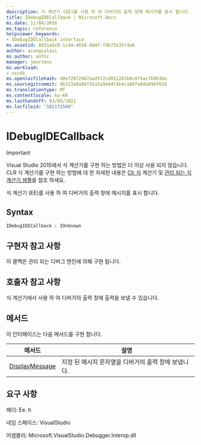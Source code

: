 ```yaml
---
description: 식 계산기 (EE)를 사용 하 여 디버거의 출력 창에 메시지를 표시 합니다.
title: IDebugIDECallback | Microsoft Docs
ms.date: 11/04/2016
ms.topic: reference
helpviewer_keywords:
- IDebugIDECallback interface
ms.assetid: 8d31adc0-1c44-4658-8d4f-f4b73e35f4a6
author: acangialosi
ms.author: anthc
manager: jmartens
ms.workload:
- vssdk
ms.openlocfilehash: d0ef2072967aad5f2cd012283b0c6f4ac7b9b3be
ms.sourcegitcommit: 4b323a8a8bfd1a1a9e84f4b4ca88fa8da690f656
ms.translationtype: MT
ms.contentlocale: ko-KR
ms.lasthandoff: 03/05/2021
ms.locfileid: "102172560"
---
```

# <a name="idebugidecallback"></a>IDebugIDECallback
> [!IMPORTANT]
> Visual Studio 2015에서 식 계산기를 구현 하는 방법은 더 이상 사용 되지 않습니다. CLR 식 계산기를 구현 하는 방법에 대 한 자세한 내용은 [Clr 식](https://github.com/Microsoft/ConcordExtensibilitySamples/wiki/CLR-Expression-Evaluators) 계산기 및 [관리 되는 식 계산기 샘플](https://github.com/Microsoft/ConcordExtensibilitySamples/wiki/Managed-Expression-Evaluator-Sample)을 참조 하세요.

 식 계산기 (EE)를 사용 하 여 디버거의 출력 창에 메시지를 표시 합니다.

## <a name="syntax"></a>Syntax

```
IDebugIDECallback : IUnknown
```

## <a name="notes-for-implementers"></a>구현자 참고 사항
 이 콜백은 관리 되는 디버그 엔진에 의해 구현 됩니다.

## <a name="notes-for-callers"></a>호출자 참고 사항
 식 계산기에서 사용 하 여 디버거의 출력 창에 출력을 보낼 수 있습니다.

## <a name="methods"></a>메서드
 이 인터페이스는 다음 메서드를 구현 합니다.

|메서드|설명|
|------------|-----------------|
|[DisplayMessage](../../../extensibility/debugger/reference/idebugidecallback-displaymessage.md)|지정 된 메시지 문자열을 디버거의 출력 창에 보냅니다.|

## <a name="requirements"></a>요구 사항
 헤더: Ee. h

 네임 스페이스: VisualStudio

 어셈블리: Microsoft.VisualStudio.Debugger.Interop.dll
